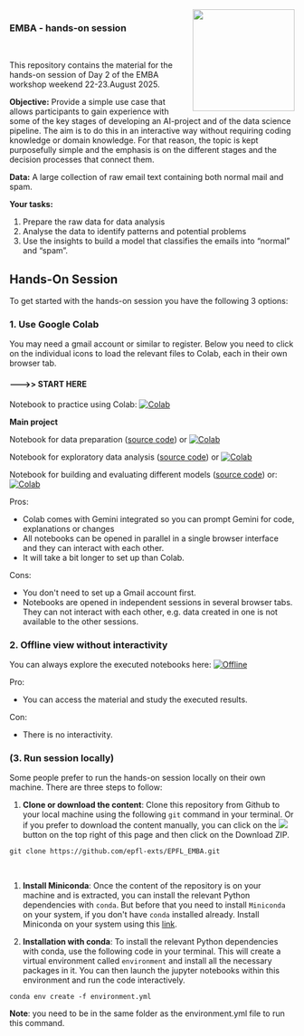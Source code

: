 <img src="static/Logo-FCUE-2019-cmjn.png" width="180px" align="right">


### EMBA - hands-on session

&nbsp;
&nbsp;

This repository contains the material for the hands-on session of Day 2 of the EMBA workshop weekend 22-23.August 2025.


**Objective:** Provide a simple use case that allows participants to gain experience with some of the key stages of developing an AI-project and of the data science pipeline. The aim is to do this in an interactive way without requiring coding knowledge or domain knowledge. For that reason, the topic is kept purposefully simple and the emphasis is on the different stages and the decision processes that connect them.  

**Data:**  A large collection of raw email text containing both normal mail and spam.

**Your tasks:** 
1. Prepare the raw data for data analysis
2. Analyse the data to identify patterns and potential problems
3. Use the insights to build a model that classifies the emails into “normal” and “spam”. 


## Hands-On Session

To get started with the hands-on session you have the following 3 options:

### 1. Use Google Colab   

You may need a gmail account or similar to register. Below you need to click on the individual icons to load the relevant files to Colab, each in their own browser tab.

#### --->> START HERE 
Notebook to practice using Colab:
[![Colab](https://colab.research.google.com/assets/colab-badge.svg)](https://colab.research.google.com/github/epfl-exts/EPFL_EMBA/blob/main/notebooks/colab_practice.ipynb) 

**Main project**

Notebook for data preparation ([source code](notebooks/data_preparation.ipynb)) or
[![Colab](https://colab.research.google.com/assets/colab-badge.svg)](https://colab.research.google.com/github/epfl-exts/EPFL_EMBA/blob/main/notebooks/data_preparation.ipynb) 

Notebook for exploratory data analysis ([source code](notebooks/EDA.ipynb)) or
[![Colab](https://colab.research.google.com/assets/colab-badge.svg)](https://colab.research.google.com/github/epfl-exts/EPFL_EMBA/blob/main/notebooks/EDA.ipynb) 

Notebook for building and evaluating different models ([source code](notebooks/supervised_learning.ipynb)) or:
[![Colab](https://colab.research.google.com/assets/colab-badge.svg)](https://colab.research.google.com/github/epfl-exts/EPFL_EMBA/blob/main/notebooks/supervised_learning.ipynb) 

Pros: 
* Colab comes with Gemini integrated so you can prompt Gemini for code, explanations or changes
* All notebooks can be opened in parallel in a single browser interface and they can interact with each other. 
* It will take a bit longer to set up than Colab. 

Cons: 
* You don't need to set up a Gmail account first. 
* Notebooks are opened in independent sessions in several browser tabs. They can not interact with each other, e.g. data created in one is not available to the other sessions. 


### 2. Offline view without interactivity

You can always explore the executed notebooks here: 
[![Offline](https://img.shields.io/badge/Offline_View-Open-Blue.svg)](https://github.com/epfl-exts/EPFL_EMBA/blob/main/static)

Pro:
* You can access the material and study the executed results.

Con:
* There is no interactivity.

### (3. Run session locally)

Some people prefer to run the hands-on session locally on their own machine. There are three steps to follow:

1. **Clone or download the content**: Clone this repository from Github to your local machine using the following `git` command in your terminal. Or if you prefer to download the content manually, you can click on the ![](https://placehold.co/60x25/green/white?text=<>+Code) button on the top right of this page and then click on the Download ZIP.
```
git clone https://github.com/epfl-exts/EPFL_EMBA.git
```
<br>

1. **Install Miniconda**: Once the content of the repository is on your machine and is extracted, you can install the relevant Python dependencies with `conda`. But before that you need to install `Miniconda` on your system, if you don't have `conda` installed already. Install Miniconda on your system using this [link](https://docs.conda.io/en/latest/miniconda.html).

2. **Installation with conda**: To install the relevant Python dependencies with conda, use the following code in your terminal. This will create a virtual environment called `environment` and install all the necessary packages in it. You can then launch the jupyter notebooks within this environment and run the code interactively.

```
conda env create -f environment.yml
```

**Note**: you need to be in the same folder as the environment.yml file to run this command.